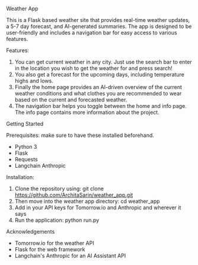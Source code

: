 Weather App

  This is a Flask based weather site that provides real-time weather updates, a 5-7 day forecast, and AI-generated summaries. The app is designed to be user-friendly and includes a navigation bar for easy access to various features.

Features:

1. You can get current weather in any city. Just use the search bar to enter in the location you wish to get the weather for and press search!
2. You also get a forecast for the upcoming days, including temperature highs and lows.
3. Finally the home page provides an AI-driven overview of the current weather conditions and what clothes you are recommended to wear based on the current and forecasted weather.
4. The navigation bar helps you toggle between the home and info page. The info page contains more information about the project.

Getting Started

Prerequisites: make sure to have these installed beforehand.
- Python 3
- Flask
- Requests
- Langchain Anthropic

Installation:
1. Clone the repository using: git clone https://github.com/ArchitaSarin/weather_app.git
2. Then move into the weather app directory: cd weather_app
3. Add in your API keys for Tomorrow.io and Anthropic and wherever it says <ENTER YOUR API KEY>
4. Run the application: python run.py

Acknowledgements
- Tomorrow.io for the weather API
- Flask for the web framework
- Langchain's Anthropic for an AI Assistant API

